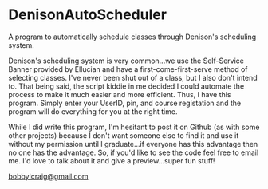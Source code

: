 # DenisonAutoScheduler
A program to automatically schedule classes through Denison's scheduling system.

Denison's scheduling system is very common...we use the Self-Service Banner provided by Ellucian and have a first-come-first-serve method of selecting classes. I've never been shut out of a class, but I also don't intend to. That being said, the script kiddie in me decided I could automate the process to make it much easier and more efficient. Thus, I have this program. Simply enter your UserID, pin, and course registation and the program will do everything for you at the right time.

While I did write this program, I'm hesitant to post it on Github (as with some other projects) because I don't want someone else to find it and use it without my permission until I graduate...if everyone has this advantage then no one has the advantage. So, if you'd like to see the code feel free to email me. I'd love to talk about it and give a preview...super fun stuff!

bobbylcraig@gmail.com
